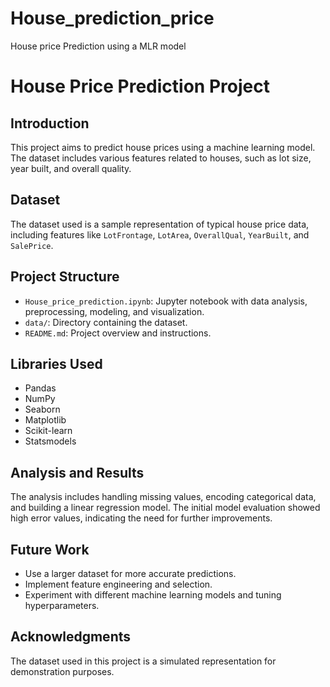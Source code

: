 # House_prediction_price
House price Prediction using a MLR model 

# House Price Prediction Project

## Introduction
This project aims to predict house prices using a machine learning model. The dataset includes various features related to houses, such as lot size, year built, and overall quality.

## Dataset
The dataset used is a sample representation of typical house price data, including features like `LotFrontage`, `LotArea`, `OverallQual`, `YearBuilt`, and `SalePrice`.

## Project Structure
- `House_price_prediction.ipynb`: Jupyter notebook with data analysis, preprocessing, modeling, and visualization.
- `data/`: Directory containing the dataset.
- `README.md`: Project overview and instructions.

## Libraries Used
- Pandas
- NumPy
- Seaborn
- Matplotlib
- Scikit-learn
- Statsmodels

## Analysis and Results
The analysis includes handling missing values, encoding categorical data, and building a linear regression model. The initial model evaluation showed high error values, indicating the need for further improvements.

## Future Work
- Use a larger dataset for more accurate predictions.
- Implement feature engineering and selection.
- Experiment with different machine learning models and tuning hyperparameters.

## Acknowledgments
The dataset used in this project is a simulated representation for demonstration purposes.
